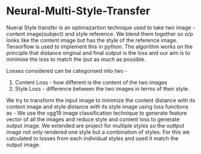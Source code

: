 # Neural-Multi-Style-Transfer

Nueral Style transfer is an optimazartion technique used to take two image - content image(subject) and style reference. We blend them together so o/p looks like the content image but has the style of the reference image. Tensorflow is used to implement this in python. The algorithm works on the principle that distance original and final output is the loss and our aim is to minimise the loss to match the iput as much as possible. 

Losses considered can be categorised into two - 
1. Content Loss - how different is the content of the two images
2. Style Loss - difference between the two images in terms of their style.

We try to transform the input image to minimize the content distance with its content image and style distance with its style image using loss functions as - 
We use the vgg19 image classification technique to generate feature vector of all the images and reduce style and content loss to generate output image. We extended are project for multiple styles so the outtput image not only rendered one style but a combination of styles. For this we calculated to losses from each individual styles and used it match the output image.
